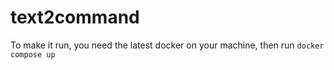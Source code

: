 # text2command
To make it run, you need the latest docker on your machine, then run
`docker compose up`